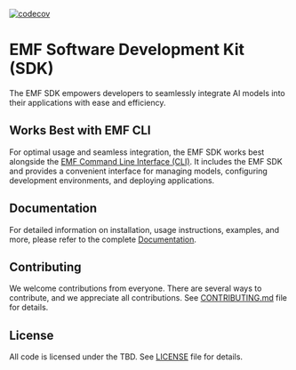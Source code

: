 [![codecov](https://codecov.io/gh/easy-model-fusion/sdk/graph/badge.svg?token=Q7AHI677S8)](https://codecov.io/gh/easy-model-fusion/sdk)

# EMF Software Development Kit (SDK)

The EMF SDK empowers developers to seamlessly integrate AI models into their applications with ease and efficiency.

## Works Best with EMF CLI

For optimal usage and seamless integration, the EMF SDK works best 
alongside the [EMF Command Line Interface (CLI)](https://github.com/easy-model-fusion/emf-cli). It includes the EMF SDK and provides a convenient interface for managing models, configuring development environments, and deploying applications.

## Documentation

For detailed information on installation, usage instructions, examples, and 
more, please refer to the complete [Documentation](https://easy-model-fusion.github.io/docs/).

## Contributing

We welcome contributions from everyone. There are several ways to contribute, and we appreciate all contributions. See [CONTRIBUTING.md](./CONTRIBUTING.md) file for details.

## License

All code is licensed under the TBD. See [LICENSE](./LICENSE) file for 
details.